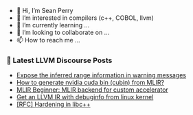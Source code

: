 - 👋 Hi, I’m Sean Perry
- 👀 I’m interested in compilers (c++, COBOL, llvm)
- 🌱 I’m currently learning ...
- 💞️ I’m looking to collaborate on ...
- 📫 How to reach me ...

<!---
s66perry/s66perry is a ✨ special ✨ repository because its `README.md` (this file) appears on your GitHub profile.
You can click the Preview link to take a look at your changes.
--->
### 📕 Latest LLVM Discourse Posts

<!-- DISCOURSE-LLVM:START -->
- [Expose the inferred range information in warning messages](https://discourse.llvm.org/t/expose-the-inferred-range-information-in-warning-messages/75192#post_8)
- [How to generate nvidia cuda bin &lpar;cubin&rpar; from MLIR?](https://discourse.llvm.org/t/how-to-generate-nvidia-cuda-bin-cubin-from-mlir/75434#post_5)
- [MLIR Beginner: MLIR backend for custom accelerator](https://discourse.llvm.org/t/mlir-beginner-mlir-backend-for-custom-accelerator/72690#post_12)
- [Get an LLVM IR with debuginfo from linux kernel](https://discourse.llvm.org/t/get-an-llvm-ir-with-debuginfo-from-linux-kernel/71081#post_16)
- [[RFC] Hardening in libc++](https://discourse.llvm.org/t/rfc-hardening-in-libc/73925#post_20)
<!-- DISCOURSE-LLVM:END -->
